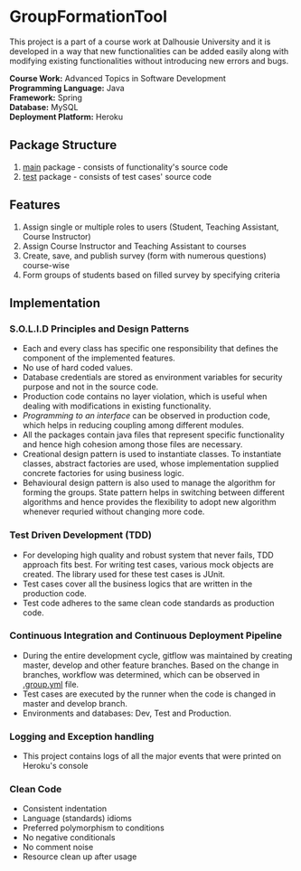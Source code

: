 # GroupFormationTool

This project is a part of a course work at Dalhousie University and it is developed in a way that new functionalities can be added easily along with modifying existing functionalities without introducing new errors and bugs.<br>

**Course Work:** Advanced Topics in Software Development<br>
**Programming Language:** Java<br>
**Framework:** Spring<br>
**Database:** MySQL<br>
**Deployment Platform:** Heroku

## Package Structure
1) [main](https://github.com/karankharecha/GroupFormationTool/tree/master/src/main) package - consists of functionality's source code
2) [test](https://github.com/karankharecha/GroupFormationTool/tree/master/src/test/java/CSCI5308/GroupFormationTool) package - consists of test cases' source code

## Features
1) Assign single or multiple roles to users (Student, Teaching Assistant, Course Instructor)
2) Assign Course Instructor and Teaching Assistant to courses
3) Create, save, and publish survey (form with numerous questions) course-wise
4) Form groups of students based on filled survey by specifying criteria

## Implementation
### **S.O.L.I.D Principles** and **Design Patterns**
- Each and every class has specific one responsibility that defines the component of the implemented features.
- No use of hard coded values.
- Database credentials are stored as environment variables for security purpose and not in the source code.
- Production code contains no layer violation, which is useful when dealing with modifications in existing functionality.
- _Programming to an interface_ can be observed in production code, which helps in reducing coupling among different modules.
- All the packages contain java files that represent specific functionality and hence high cohesion among those files are necessary.
- Creational design pattern is used to instantiate classes. To instantiate classes, abstract factories are used, whose implementation supplied concrete factories for using business logic.
- Behavioural design pattern is also used to manage the algorithm for forming the groups. State pattern helps in switching between different algorithms and hence provides the flexibility to adopt new algorithm whenever requried without changing more code.

### **Test Driven Development (TDD)**
- For developing high quality and robust system that never fails, TDD approach fits best. For writing test cases, various mock objects are created. The library used for these test cases is JUnit.
- Test cases cover all the business logics that are written in the production code.
- Test code adheres to the same clean code standards as production code.

### **Continuous Integration and Continuous Deployment Pipeline**
- During the entire development cycle, gitflow was maintained by creating master, develop and other feature branches. Based on the change in branches, workflow was determined, which can be observed in [.group.yml](https://github.com/karankharecha/GroupFormationTool/blob/master/.group.yml) file.
- Test cases are executed by the runner when the code is changed in master and develop branch.
- Environments and databases: Dev, Test and Production.

### **Logging and Exception handling**
- This project contains logs of all the major events that were printed on Heroku's console

### **Clean Code**
- Consistent indentation
- Language (standards) idioms
- Preferred polymorphism to conditions
- No negative conditionals
- No comment noise
- Resource clean up after usage
